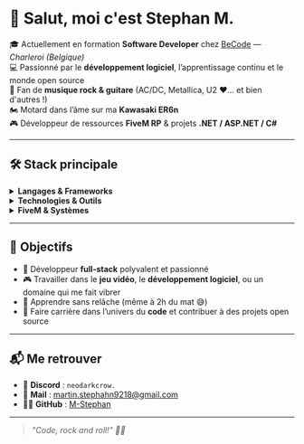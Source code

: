 # 👋 Salut, moi c'est Stephan M.

🎓 Actuellement en formation **Software Developer** chez [BeCode](https://becode.org) — *Charleroi (Belgique)*  
💻 Passionné par le **développement logiciel**, l’apprentissage continu et le monde open source  
🎸 Fan de **musique rock & guitare** (AC/DC, Metallica, U2 ❤️... et bien d'autres !)  
🏍️ Motard dans l’âme sur ma **Kawasaki ER6n**  
🎮 Développeur de ressources **FiveM RP** & projets **.NET / ASP.NET / C#**

---

## 🛠️ Stack principale
<details><summary><strong>Langages & Frameworks</strong></summary>
  <ul>
    <li>C#</li>
    <li>.NET</li>
    <li>ASP.NET</li>
    <li>Lua</li>
    <li>JavaScript</li>
    <li>HTML</li>
    <li>CSS</li>
    <li>SQL</li>
  </ul>
</details>

<details><summary><strong>Technologies & Outils</strong></summary>
  <ul>
    <li>xUnit</li>
    <li>Spectre.Console</li>
    <li>Docker | Docker-Compose</li>
    <li>Git | GitHub | GitHub Actions/Pages</li>
    <li>GitHub Actions</li>
    <li>MVC, JWT Token, Swagger/Scalar API</li>
    <li>Vite, React, DOM, Razor, Blazor</li>
    <li>Xampp / MariaDB / heidi sql / phpMyAdmin / SQL Server</li>
    <li>ERD / MCD / MPD</li>
  </ul>
</details>

<details><summary><strong>FiveM & Systèmes</strong></summary>
  <ul>
    <li>ESX Legacy</li>
    <li>OverExtended | (ox_lib, ox_inventory)</li>
    <li>NUI</li>
    <li>ox_lib</li>
    <li>ox_inventory</li>
    <li>Pterodactyl</li>
    <li>Debian 11 / Ubuntu 22</li>
    <li>TxAdmin</li>
  </ul>
</details>

---

## 🎯 Objectifs

- 💪 Développeur **full-stack** polyvalent et passionné
- 🎮 Travailler dans le **jeu vidéo**, le **développement logiciel**, ou un domaine qui me fait vibrer
- 🚀 Apprendre sans relâche (même à 2h du mat 😅)
- 💼 Faire carrière dans l’univers du **code** et contribuer à des projets open source

---

## 📬 Me retrouver

- 💬 **Discord** : `neodarkcrow.`
- 📧 **Mail** : [martin.stephahn9218@gmail.com](mailto:martin.stephan9218@gmail.com)  
- 🧑‍💻 **GitHub** : [M-Stephan](https://github.com/M-Stephan)
---

> *"Code, rock and roll!" 🎸🔥*
